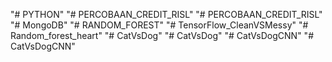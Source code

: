 "# PYTHON" 
"# PERCOBAAN_CREDIT_RISL" 
"# PERCOBAAN_CREDIT_RISL" 
"# MongoDB" 
"# RANDOM_FOREST" 
"# TensorFlow_CleanVSMessy" 
"# Random_forest_heart" 
"# CatVsDog" 
"# CatVsDog" 
"# CatVsDogCNN" 
"# CatVsDogCNN" 
